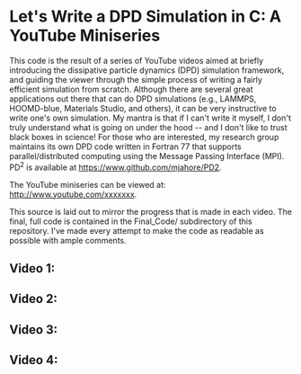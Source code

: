 # Let's Write a DPD Simulation in C: A YouTube Miniseries

This code is the result of a series of YouTube videos aimed at briefly introducing the dissipative particle dynamics (DPD) simulation framework, and guiding the viewer through the simple process of writing a fairly efficient simulation from scratch. Although there are several great applications out there that can do DPD simulations (e.g., LAMMPS, HOOMD-blue, Materials Studio, and others), it can be very instructive to write one's own simulation. My mantra is that if I can't write it myself, I don't truly understand what is going on under the hood -- and I don't like to trust black boxes in science! For those who are interested, my research group maintains its own DPD code written in Fortran 77 that supports parallel/distributed computing using the Message Passing Interface (MPI). PD<sup>2</sup> is available at https://www.github.com/mjahore/PD2.

The YouTube miniseries can be viewed at: http://www.youtube.com/xxxxxxx.

This source is laid out to mirror the progress that is made in each video. The final, full code is contained in the Final_Code/ subdirectory of this repository. I've made every attempt to make the code as readable as possible with ample comments.

## Video 1:

## Video 2:

## Video 3:

## Video 4:
